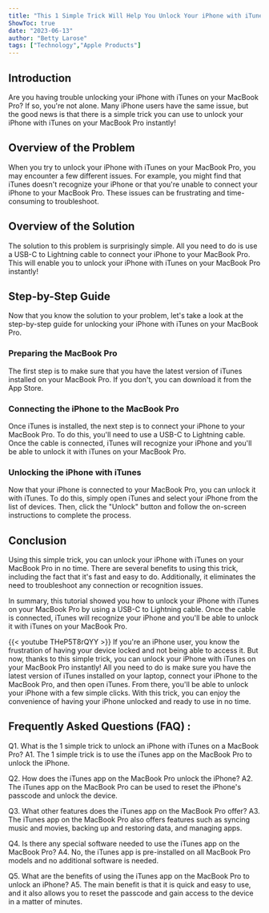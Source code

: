 ```yaml
---
title: "This 1 Simple Trick Will Help You Unlock Your iPhone with iTunes on MacBook Pro Instantly!"
ShowToc: true 
date: "2023-06-13"
author: "Betty Larose" 
tags: ["Technology","Apple Products"]
---
```

## Introduction
Are you having trouble unlocking your iPhone with iTunes on your MacBook Pro? If so, you're not alone. Many iPhone users have the same issue, but the good news is that there is a simple trick you can use to unlock your iPhone with iTunes on your MacBook Pro instantly!

## Overview of the Problem
When you try to unlock your iPhone with iTunes on your MacBook Pro, you may encounter a few different issues. For example, you might find that iTunes doesn't recognize your iPhone or that you're unable to connect your iPhone to your MacBook Pro. These issues can be frustrating and time-consuming to troubleshoot.

## Overview of the Solution
The solution to this problem is surprisingly simple. All you need to do is use a USB-C to Lightning cable to connect your iPhone to your MacBook Pro. This will enable you to unlock your iPhone with iTunes on your MacBook Pro instantly!

## Step-by-Step Guide
Now that you know the solution to your problem, let's take a look at the step-by-step guide for unlocking your iPhone with iTunes on your MacBook Pro.

### Preparing the MacBook Pro
The first step is to make sure that you have the latest version of iTunes installed on your MacBook Pro. If you don't, you can download it from the App Store.

### Connecting the iPhone to the MacBook Pro
Once iTunes is installed, the next step is to connect your iPhone to your MacBook Pro. To do this, you'll need to use a USB-C to Lightning cable. Once the cable is connected, iTunes will recognize your iPhone and you'll be able to unlock it with iTunes on your MacBook Pro.

### Unlocking the iPhone with iTunes
Now that your iPhone is connected to your MacBook Pro, you can unlock it with iTunes. To do this, simply open iTunes and select your iPhone from the list of devices. Then, click the "Unlock" button and follow the on-screen instructions to complete the process.

## Conclusion
Using this simple trick, you can unlock your iPhone with iTunes on your MacBook Pro in no time. There are several benefits to using this trick, including the fact that it's fast and easy to do. Additionally, it eliminates the need to troubleshoot any connection or recognition issues. 

In summary, this tutorial showed you how to unlock your iPhone with iTunes on your MacBook Pro by using a USB-C to Lightning cable. Once the cable is connected, iTunes will recognize your iPhone and you'll be able to unlock it with iTunes on your MacBook Pro.

{{< youtube THeP5T8rQYY >}} 
If you're an iPhone user, you know the frustration of having your device locked and not being able to access it. But now, thanks to this simple trick, you can unlock your iPhone with iTunes on your MacBook Pro instantly! All you need to do is make sure you have the latest version of iTunes installed on your laptop, connect your iPhone to the MacBook Pro, and then open iTunes. From there, you'll be able to unlock your iPhone with a few simple clicks. With this trick, you can enjoy the convenience of having your iPhone unlocked and ready to use in no time.

## Frequently Asked Questions (FAQ) :
Q1. What is the 1 simple trick to unlock an iPhone with iTunes on a MacBook Pro?
A1. The 1 simple trick is to use the iTunes app on the MacBook Pro to unlock the iPhone.

Q2. How does the iTunes app on the MacBook Pro unlock the iPhone?
A2. The iTunes app on the MacBook Pro can be used to reset the iPhone's passcode and unlock the device.

Q3. What other features does the iTunes app on the MacBook Pro offer?
A3. The iTunes app on the MacBook Pro also offers features such as syncing music and movies, backing up and restoring data, and managing apps.

Q4. Is there any special software needed to use the iTunes app on the MacBook Pro?
A4. No, the iTunes app is pre-installed on all MacBook Pro models and no additional software is needed.

Q5. What are the benefits of using the iTunes app on the MacBook Pro to unlock an iPhone?
A5. The main benefit is that it is quick and easy to use, and it also allows you to reset the passcode and gain access to the device in a matter of minutes.


